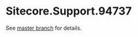 # Sitecore.Support.94737

See [master branch](https://github.com/sitecoresupport/Sitecore.Support.94737) for details.
